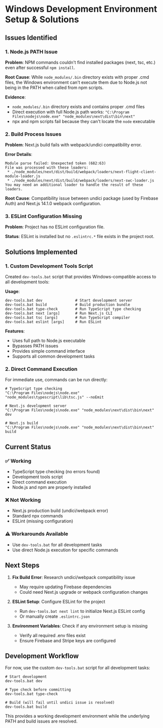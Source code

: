 # Windows Development Environment Setup & Solutions

## Issues Identified

### 1. Node.js PATH Issue
**Problem**: NPM commands couldn't find installed packages (next, tsc, etc.) even after successful `npm install`.

**Root Cause**: While `node_modules/.bin` directory exists with proper .cmd files, the Windows environment can't execute them due to Node.js not being in the PATH when called from npm scripts.

**Evidence**:
- `node_modules/.bin` directory exists and contains proper .cmd files
- Direct execution with full Node.js path works: `"C:\Program Files\nodejs\node.exe" "node_modules\next\dist\bin\next"`
- npx and npm scripts fail because they can't locate the `node` executable

### 2. Build Process Issues
**Problem**: Next.js build fails with webpack/undici compatibility error.

**Error Details**:
```
Module parse failed: Unexpected token (682:63)
File was processed with these loaders:
 * ./node_modules/next/dist/build/webpack/loaders/next-flight-client-module-loader.js
 * ./node_modules/next/dist/build/webpack/loaders/next-swc-loader.js
You may need an additional loader to handle the result of these loaders.
```

**Root Cause**: Compatibility issue between undici package (used by Firebase Auth) and Next.js 14.1.0 webpack configuration.

### 3. ESLint Configuration Missing
**Problem**: Project has no ESLint configuration file.

**Status**: ESLint is installed but no `.eslintrc.*` file exists in the project root.

## Solutions Implemented

### 1. Custom Development Tools Script
Created `dev-tools.bat` script that provides Windows-compatible access to all development tools:

**Usage**:
```batch
dev-tools.bat dev               # Start development server
dev-tools.bat build             # Build production bundle
dev-tools.bat type-check        # Run TypeScript type checking
dev-tools.bat next [args]       # Run Next.js CLI
dev-tools.bat tsc [args]        # Run TypeScript compiler
dev-tools.bat eslint [args]     # Run ESLint
```

**Features**:
- Uses full path to Node.js executable
- Bypasses PATH issues
- Provides simple command interface
- Supports all common development tasks

### 2. Direct Command Execution
For immediate use, commands can be run directly:

```batch
# TypeScript type checking
"C:\Program Files\nodejs\node.exe" "node_modules\typescript\lib\tsc.js" --noEmit

# Next.js development server
"C:\Program Files\nodejs\node.exe" "node_modules\next\dist\bin\next" dev

# Next.js build
"C:\Program Files\nodejs\node.exe" "node_modules\next\dist\bin\next" build
```

## Current Status

### ✅ Working
- TypeScript type checking (no errors found)
- Development tools script
- Direct command execution
- Node.js and npm are properly installed

### ❌ Not Working
- Next.js production build (undici/webpack error)
- Standard npx commands
- ESLint (missing configuration)

### ⚠️ Workarounds Available
- Use `dev-tools.bat` for all development tasks
- Use direct Node.js execution for specific commands

## Next Steps

1. **Fix Build Error**: Research undici/webpack compatibility issue
   - May require updating Firebase dependencies
   - Could need Next.js upgrade or webpack configuration changes

2. **ESLint Setup**: Configure ESLint for the project
   - Run `dev-tools.bat next lint` to initialize Next.js ESLint config
   - Or manually create `.eslintrc.json`

3. **Environment Variables**: Check if any environment setup is missing
   - Verify all required .env files exist
   - Ensure Firebase and Stripe keys are configured

## Development Workflow

For now, use the custom `dev-tools.bat` script for all development tasks:

```batch
# Start development
dev-tools.bat dev

# Type check before committing
dev-tools.bat type-check

# Build (will fail until undici issue is resolved)
dev-tools.bat build
```

This provides a working development environment while the underlying PATH and build issues are resolved.